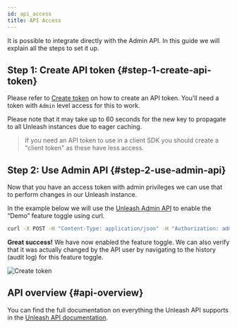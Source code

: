 ```yaml
---
id: api_access
title: API Access
---
```


It is possible to integrate directly with the Admin API. In this guide we will explain all the steps to set it up.

## Step 1: Create API token {#step-1-create-api-token}

Please refer to [Create token](../user_guide/api-token) on how to create an API token. You'll need a token with `Admin` level access for this to work.

Please note that it may take up to 60 seconds for the new key to propagate to all Unleash instances due to eager caching.

> If you need an API token to use in a client SDK you should create a "client token" as these have less access.

## Step 2: Use Admin API {#step-2-use-admin-api}

Now that you have an access token with admin privileges we can use that to perform changes in our Unleash instance.

In the example below we will use the [Unleash Admin API](../api/admin/features) to enable the “Demo” feature toggle using curl.

```sh
curl -X POST -H "Content-Type: application/json" -H "Authorization: admintoken" https://app.unleash-hosted.com/demo/api/admin/features/Demo/toggle/on
```

**Great success!** We have now enabled the feature toggle. We can also verify that it was actually changed by the API user by navigating to the history (audit log) for this feature toggle.

![Create token](/img/api_access_history.png)

## API overview {#api-overview}

You can find the full documentation on everything the Unleash API supports in the [Unleash API documentation](../api/admin/features).
